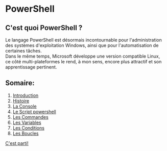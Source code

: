 # PowerShell

## C'est quoi PowerShell ?
Le langage PowerShell est désormais incontournable pour l'administration des systèmes d'exploitation Windows, ainsi que pour l'automatisation de certaines tâches.  
Dans le même temps, Microsoft développe une version compatible Linux, ce côté multi-plateformes le rend, à mon sens, encore plus attractif et son apprentissage pertinent.

## Somaire:
1) [Introduction](https://github.com/mveron13/cours.linux/blob/main/powershell/intro.md)
2) [Histoire](https://github.com/mveron13/cours.linux/blob/main/powershell/Histoire)
3) [La Console](https://github.com/mveron13/cours.linux/blob/main/powershell/Console.md)
4) [Le Script powershell](https://github.com/mveron13/cours.linux/blob/main/powershell/Les_script_powershell.md)
5) [Les Commandes](https://github.com/mveron13/cours.linux/blob/main/powershell/Les_commandes.md)
6) [Les Variables](https://github.com/mveron13/cours.linux/blob/main/powershell/Les_variables.md)
7) [Les Conditions](https://github.com/mveron13/cours.linux/blob/main/powershell/Conditions_if_else.md)
8) [Les Boucles](https://github.com/mveron13/cours.linux/blob/main/powershell/Les_boucles.md)

[C'est parti!](https://github.com/mveron13/cours.linux/blob/main/powershell/intro.md)
